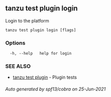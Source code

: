 ## tanzu test plugin login

Login to the platform

```
tanzu test plugin login [flags]
```

### Options

```
  -h, --help   help for login
```

### SEE ALSO

* [tanzu test plugin](tanzu_test_plugin.md)	 - Plugin tests

###### Auto generated by spf13/cobra on 25-Jun-2021
